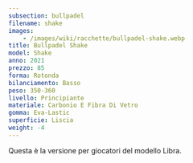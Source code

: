```yaml
---
subsection: bullpadel
filename: shake
images:
    - /images/wiki/racchette/bullpadel-shake.webp
title: Bullpadel Shake
model: Shake
anno: 2021
prezzo: 85
forma: Rotonda
bilanciamento: Basso
peso: 350-360
livello: Principiante
materiale: Carbonio E Fibra Di Vetro
gomma: Eva-Lastic
superficie: Liscia
weight: -4
---
```

Questa è la versione per giocatori del modello Libra.